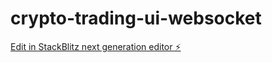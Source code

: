 # crypto-trading-ui-websocket

[Edit in StackBlitz next generation editor ⚡️](https://stackblitz.com/~/github.com/Atharvajoshiii/crypto-trading-ui-websocket)